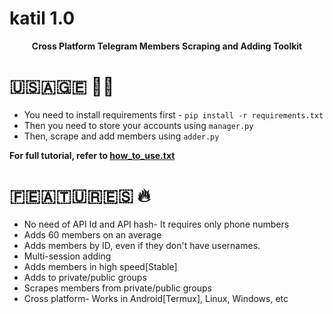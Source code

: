 # katil 1.0
<p align='center'><b>Cross Platform Telegram Members Scraping and Adding Toolkit</b></p>

# 🇺‌🇸‌🇦‌🇬‌🇪‌ 👨‍🔧

* You need to install requirements first - `pip install -r requirements.txt`
* Then you need to store your accounts using `manager.py`
* Then, scrape and add members using `adder.py`

<b> For full tutorial, refer to <a href='https://github.com/bhumiharsaurabh/katil/blob/main/how_to_use.txt'>how_to_use.txt</a> </b>

# 🇫‌🇪‌🇦‌🇹‌🇺‌🇷‌🇪‌🇸‌ 🔥

* No need of API Id and API hash- It requires only phone numbers
* Adds 60 members on an average
* Adds members by ID, even if they don't have usernames.
* Multi-session adding 
* Adds members in high speed[Stable]
* Adds to private/public groups
* Scrapes members from private/public groups
* Cross platform- Works in Android[Termux], Linux, Windows, etc

